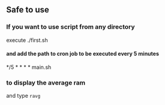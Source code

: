 ## Safe to use 
### If you want to use script from any directory 
execute ./first.sh 
#### and add the path to cron job to be executed every 5 minutes 
*/5 * * * * main.sh

### to display the average ram
and type ```ravg```